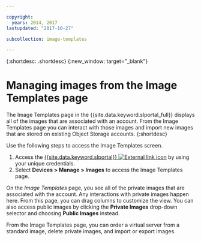```yaml
---

copyright:
  years: 2014, 2017
lastupdated: "2017-10-27"

subcollection: image-templates

---
```


{:shortdesc: .shortdesc}
{:new_window: target="_blank"}

# Managing images from the Image Templates page

The Image Templates page in the {{site.data.keyword.slportal_full}} displays all of the images that are associated with
an account. From the Image Templates page you can interact with those images and import new images that are stored on existing Object Storage accounts.
{:shortdesc}

Use the following steps to access the Image Templates screen.

1. Access the [{{site.data.keyword.slportal}} ![External link icon](../../icons/launch-glyph.svg "External link icon")](https://control.softlayer.com/) by using your unique credentials.
2. Select **Devices > Manage > Images** to access the Image Templates page.

On the *Image Templates* page, you see all of the private images that are associated with the account. Any interactions with private images happen here. From this page, you can drag columns to customize the view. You can also access public images by clicking the **Private Images** drop-down selector and choosing **Public Images** instead.

From the Image Templates page, you can order a virtual server from a standard image, delete private images, and import or export images.
